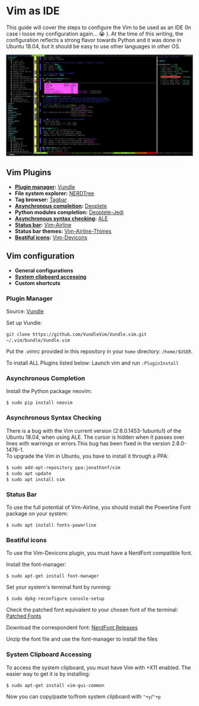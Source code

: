# Vim as IDE 

This guide will cover the steps to configure the Vim to be used as an IDE (In case i loose my configuration again... 😭 ). At the time of this writing, the configuration reflects a strong flavor towards Python and it was done in Ubuntu 18.04, but it should be easy to use other languages in other OS.

![](img/screenshot.png)

## Vim Plugins
* **[Plugin manager](#plugin-manager):** [Vundle](https://github.com/VundleVim/Vundle.vim)
* **File system explorer:** [NERDTree](https://github.com/scrooloose/nerdtree)
* **Tag browser:** [Tagbar](https://github.com/majutsushi/tagbar)
* **[Asynchronous completion](#asynchronous-completion):** [Deoplete](https://github.com/Shougo/deoplete.nvim)
* **Python modules completion:** [Deoplete-Jedi](https://github.com/zchee/deoplete-jedi)
* **[Asynchronous syntax checking](#asynchronous-syntax-checking):** [ALE](https://github.com/w0rp/ale)
* **[Status bar](#status-bar):** [Vim-Airline](https://github.com/vim-airline/vim-airline)
* **Status bar themes:** [Vim-Airline-Thimes](https://github.com/vim-airline/vim-airline-themes)
* **[Beatiful icons](#beatiful-icons):** [Vim-Devicons](https://github.com/ryanoasis/vim-devicons)

## Vim configuration
* **General configurations**
* **[System clipboard accessing](#system-clipboard-accessing)**
* **Custom shortcuts**

### Plugin Manager

Source: [Vundle](https://github.com/VundleVim/Vundle.vim)

Set up Vundle:
```
git clone https://github.com/VundleVim/Vundle.vim.git ~/.vim/bundle/Vundle.vim
```
Put the .vimrc provided in this repository in your `home` directory: `/home/$USER`. 

To install ALL Plugins listed below:
Launch vim and run `:PluginInstall`

### Asynchronous Completion

Install the Python package neovim:
```
$ sudo pip install neovim
```

### Asynchronous Syntax Checking

There is a bug with the Vim current version (2:8.0.1453-1ubuntu1) of the Ubuntu 18.04, when using ALE. The cursor is hidden when it passes over lines with warnings or errors.This bug has been fixed in the version 2.8.0-1476-1.  
To upgrade the Vim in Ubuntu, you have to install it through a PPA:
```
$ sudo add-apt-repository ppa:jonathonf/vim
$ sudo apt update
$ sudo apt install vim
```

### Status Bar

To use the full potential of Vim-Airline, you should install the Powerline Font package on your system:
```
$ sudo apt install fonts-powerline
```

### Beatiful icons

To use the Vim-Devicons plugin, you must have a NerdFont compatible font.  

Install the font-manager:
```
$ sudo apt-get install font-manager
```
Set your system's terminal font by running:
```
$ sudo dpkg-reconfigure console-setup
```

Check the patched font equivalent to your chosen font of the terminal:
[Patched Fonts](https://github.com/ryanoasis/nerd-fonts#patched-fonts)

Download the correspondent font:
[NerdFont Releases](https://github.com/ryanoasis/nerd-fonts/releases)

Unzip the font file and use the font-manager to install the files

### System Clipboard Accessing

To access the system clipboard, you must have Vim with +X11 enabled. The easier way to get it is by installing:
```
$ sudo apt-get install vim-gui-common
```
Now you can copy/paste to/from system clipboard with `"+y`/`"+p`
